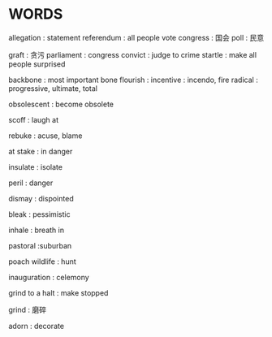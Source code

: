 # WORDS
allegation : statement
referendum : all people vote
congress : 国会
poll : 民意

graft : 贪污
parliament : congress
convict : judge to crime
startle : make all people surprised

backbone : most important bone
flourish : 
incentive : incendo, fire
radical : progressive, ultimate, total

obsolescent : become obsolete

scoff : laugh at

rebuke : acuse, blame

at stake : in danger

insulate : isolate

peril : danger

dismay : dispointed

bleak : pessimistic

inhale : breath in

pastoral :suburban

poach wildlife : hunt

inauguration : celemony

grind to a halt : make stopped

grind : 磨碎

adorn : decorate
